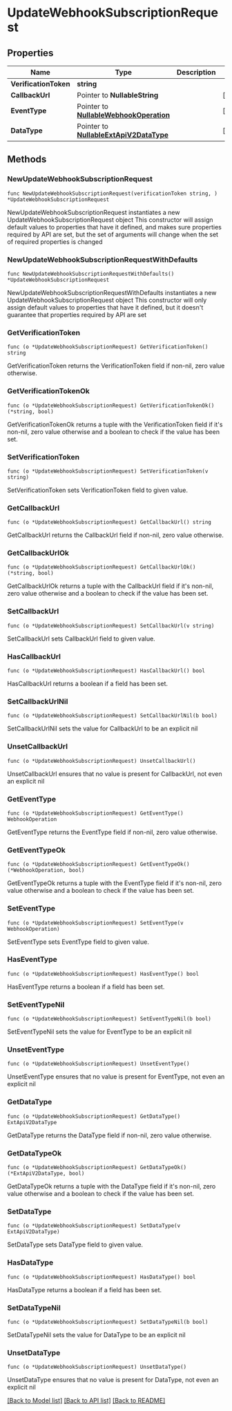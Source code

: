 # UpdateWebhookSubscriptionRequest

## Properties

Name | Type | Description | Notes
------------ | ------------- | ------------- | -------------
**VerificationToken** | **string** |  | 
**CallbackUrl** | Pointer to **NullableString** |  | [optional] 
**EventType** | Pointer to [**NullableWebhookOperation**](WebhookOperation.md) |  | [optional] 
**DataType** | Pointer to [**NullableExtApiV2DataType**](ExtApiV2DataType.md) |  | [optional] 

## Methods

### NewUpdateWebhookSubscriptionRequest

`func NewUpdateWebhookSubscriptionRequest(verificationToken string, ) *UpdateWebhookSubscriptionRequest`

NewUpdateWebhookSubscriptionRequest instantiates a new UpdateWebhookSubscriptionRequest object
This constructor will assign default values to properties that have it defined,
and makes sure properties required by API are set, but the set of arguments
will change when the set of required properties is changed

### NewUpdateWebhookSubscriptionRequestWithDefaults

`func NewUpdateWebhookSubscriptionRequestWithDefaults() *UpdateWebhookSubscriptionRequest`

NewUpdateWebhookSubscriptionRequestWithDefaults instantiates a new UpdateWebhookSubscriptionRequest object
This constructor will only assign default values to properties that have it defined,
but it doesn't guarantee that properties required by API are set

### GetVerificationToken

`func (o *UpdateWebhookSubscriptionRequest) GetVerificationToken() string`

GetVerificationToken returns the VerificationToken field if non-nil, zero value otherwise.

### GetVerificationTokenOk

`func (o *UpdateWebhookSubscriptionRequest) GetVerificationTokenOk() (*string, bool)`

GetVerificationTokenOk returns a tuple with the VerificationToken field if it's non-nil, zero value otherwise
and a boolean to check if the value has been set.

### SetVerificationToken

`func (o *UpdateWebhookSubscriptionRequest) SetVerificationToken(v string)`

SetVerificationToken sets VerificationToken field to given value.


### GetCallbackUrl

`func (o *UpdateWebhookSubscriptionRequest) GetCallbackUrl() string`

GetCallbackUrl returns the CallbackUrl field if non-nil, zero value otherwise.

### GetCallbackUrlOk

`func (o *UpdateWebhookSubscriptionRequest) GetCallbackUrlOk() (*string, bool)`

GetCallbackUrlOk returns a tuple with the CallbackUrl field if it's non-nil, zero value otherwise
and a boolean to check if the value has been set.

### SetCallbackUrl

`func (o *UpdateWebhookSubscriptionRequest) SetCallbackUrl(v string)`

SetCallbackUrl sets CallbackUrl field to given value.

### HasCallbackUrl

`func (o *UpdateWebhookSubscriptionRequest) HasCallbackUrl() bool`

HasCallbackUrl returns a boolean if a field has been set.

### SetCallbackUrlNil

`func (o *UpdateWebhookSubscriptionRequest) SetCallbackUrlNil(b bool)`

 SetCallbackUrlNil sets the value for CallbackUrl to be an explicit nil

### UnsetCallbackUrl
`func (o *UpdateWebhookSubscriptionRequest) UnsetCallbackUrl()`

UnsetCallbackUrl ensures that no value is present for CallbackUrl, not even an explicit nil
### GetEventType

`func (o *UpdateWebhookSubscriptionRequest) GetEventType() WebhookOperation`

GetEventType returns the EventType field if non-nil, zero value otherwise.

### GetEventTypeOk

`func (o *UpdateWebhookSubscriptionRequest) GetEventTypeOk() (*WebhookOperation, bool)`

GetEventTypeOk returns a tuple with the EventType field if it's non-nil, zero value otherwise
and a boolean to check if the value has been set.

### SetEventType

`func (o *UpdateWebhookSubscriptionRequest) SetEventType(v WebhookOperation)`

SetEventType sets EventType field to given value.

### HasEventType

`func (o *UpdateWebhookSubscriptionRequest) HasEventType() bool`

HasEventType returns a boolean if a field has been set.

### SetEventTypeNil

`func (o *UpdateWebhookSubscriptionRequest) SetEventTypeNil(b bool)`

 SetEventTypeNil sets the value for EventType to be an explicit nil

### UnsetEventType
`func (o *UpdateWebhookSubscriptionRequest) UnsetEventType()`

UnsetEventType ensures that no value is present for EventType, not even an explicit nil
### GetDataType

`func (o *UpdateWebhookSubscriptionRequest) GetDataType() ExtApiV2DataType`

GetDataType returns the DataType field if non-nil, zero value otherwise.

### GetDataTypeOk

`func (o *UpdateWebhookSubscriptionRequest) GetDataTypeOk() (*ExtApiV2DataType, bool)`

GetDataTypeOk returns a tuple with the DataType field if it's non-nil, zero value otherwise
and a boolean to check if the value has been set.

### SetDataType

`func (o *UpdateWebhookSubscriptionRequest) SetDataType(v ExtApiV2DataType)`

SetDataType sets DataType field to given value.

### HasDataType

`func (o *UpdateWebhookSubscriptionRequest) HasDataType() bool`

HasDataType returns a boolean if a field has been set.

### SetDataTypeNil

`func (o *UpdateWebhookSubscriptionRequest) SetDataTypeNil(b bool)`

 SetDataTypeNil sets the value for DataType to be an explicit nil

### UnsetDataType
`func (o *UpdateWebhookSubscriptionRequest) UnsetDataType()`

UnsetDataType ensures that no value is present for DataType, not even an explicit nil

[[Back to Model list]](../README.md#documentation-for-models) [[Back to API list]](../README.md#documentation-for-api-endpoints) [[Back to README]](../README.md)


